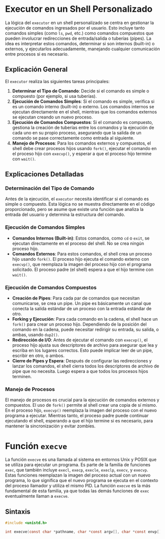 # Executor en un Shell Personalizado

La lógica del `executor` en un shell personalizado se centra en gestionar la ejecución de comandos ingresados por el usuario. Esto incluye tanto comandos simples (como `ls`, `pwd`, etc.) como comandos compuestos que pueden involucrar redirecciones de entrada/salida o tuberías (pipes). La idea es interpretar estos comandos, determinar si son internos (built-in) o externos, y ejecutarlos adecuadamente, manejando cualquier comunicación entre procesos si es necesario.

## Explicación General

El `executor` realiza las siguientes tareas principales:

1. **Determinar el Tipo de Comando**: Decide si el comando es simple o compuesto (por ejemplo, si usa tuberías).
2. **Ejecución de Comandos Simples**: Si el comando es simple, verifica si es un comando interno (built-in) o externo. Los comandos internos se ejecutan directamente en el shell, mientras que los comandos externos se ejecutan creando un nuevo proceso.
3. **Ejecución de Comandos Compuestos**: Si el comando es compuesto, gestiona la creación de tuberías entre los comandos y la ejecución de cada uno en su propio proceso, asegurando que la salida de un comando se pase correctamente como entrada al siguiente.
4. **Manejo de Procesos**: Para los comandos externos y compuestos, el shell debe crear procesos hijos usando `fork()`, ejecutar el comando en el proceso hijo con `execvp()`, y esperar a que el proceso hijo termine con `wait()`.

## Explicaciones Detalladas

### Determinación del Tipo de Comando

Antes de la ejecución, el `executor` necesita identificar si el comando es simple o compuesto. Esta lógica no se muestra directamente en el código proporcionado, pero se asume que existe una función que analiza la entrada del usuario y determina la estructura del comando.

### Ejecución de Comandos Simples

- **Comandos Internos (Built-in)**: Estos comandos, como `cd` o `exit`, se ejecutan directamente en el proceso del shell. No se crea ningún proceso hijo.
- **Comandos Externos**: Para estos comandos, el shell crea un proceso hijo usando `fork()`. El proceso hijo ejecuta el comando externo con `execvp()`, que reemplaza la imagen del proceso hijo con el programa solicitado. El proceso padre (el shell) espera a que el hijo termine con `wait()`.

### Ejecución de Comandos Compuestos

- **Creación de Pipes**: Para cada par de comandos que necesitan comunicarse, se crea un pipe. Un pipe es básicamente un canal que conecta la salida estándar de un proceso con la entrada estándar de otro.
- **Forking y Ejecución**: Para cada comando en la cadena, el shell hace un `fork()` para crear un proceso hijo. Dependiendo de la posición del comando en la cadena, puede necesitar redirigir su entrada, su salida, o ambas, usando `dup2()`.
- **Redirección de I/O**: Antes de ejecutar el comando con `execvp()`, el proceso hijo ajusta sus descriptores de archivo para asegurar que lea y escriba en los lugares correctos. Esto puede implicar leer de un pipe, escribir en otro, o ambos.
- **Cierre de Pipes y Espera**: Después de configurar las redirecciones y lanzar los comandos, el shell cierra todos los descriptores de archivo de pipe que no necesita. Luego espera a que todos los procesos hijos terminen.

### Manejo de Procesos

El manejo de procesos es crucial para la ejecución de comandos externos y compuestos. El uso de `fork()` permite al shell crear una copia de sí mismo. En el proceso hijo, `execvp()` reemplaza la imagen del proceso con el nuevo programa a ejecutar. Mientras tanto, el proceso padre puede continuar ejecutando el shell, esperando a que el hijo termine si es necesario, para mantener la sincronización y evitar zombies.

# Función `execve`

La función `execve` es una llamada al sistema en entornos Unix y POSIX que se utiliza para ejecutar un programa. Es parte de la familia de funciones `exec`, que también incluye `execl`, `execp`, `execle`, `execlp`, `execv`, y `execvp`. Estas funciones reemplazan la imagen del proceso actual con un nuevo programa, lo que significa que el nuevo programa se ejecuta en el contexto del proceso llamador y utiliza el mismo PID. La función `execve` es la más fundamental de esta familia, ya que todas las demás funciones de `exec` eventualmente llaman a `execve`.

## Sintaxis

```c
#include <unistd.h>

int execve(const char *pathname, char *const argv[], char *const envp[]);
